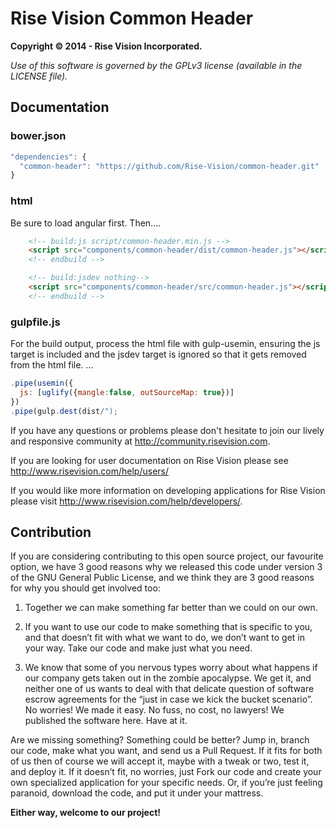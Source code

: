 Rise Vision Common Header
==============

**Copyright © 2014 - Rise Vision Incorporated.**

*Use of this software is governed by the GPLv3 license (available in the LICENSE file).*

## Documentation

### bower.json
``` js
"dependencies": {
  "common-header": "https://github.com/Rise-Vision/common-header.git"
}
```

### html
Be sure to load angular first.  Then....
``` html
    <!-- build:js script/common-header.min.js -->
    <script src="components/common-header/dist/common-header.js"></script>
    <!-- endbuild -->

    <!-- build:jsdev nothing-->
    <script src="components/common-header/src/common-header.js"></script>
    <!-- endbuild -->
```

### gulpfile.js
For the build output, process the html file with gulp-usemin, ensuring the js
target is included and the jsdev target is ignored so that it gets removed from the html file.
...
``` js
.pipe(usemin({
  js: [uglify({mangle:false, outSourceMap: true})]
})
.pipe(gulp.dest(dist/");
```

If you have any questions or problems please don't hesitate to join our lively and responsive community at http://community.risevision.com.

If you are looking for user documentation on Rise Vision please see http://www.risevision.com/help/users/

If you would like more information on developing applications for Rise Vision please visit http://www.risevision.com/help/developers/.


## Contribution
If you are considering contributing to this open source project, our favourite option, we have 3 good reasons why we released this code under version 3 of the GNU General Public License, and we think they are 3 good reasons for why you should get involved too:

1. Together we can make something far better than we could on our own.

2. If you want to use our code to make something that is specific to you, and that doesn’t fit with what we want to do, we don’t want to get in your way. Take our code and make just what you need.

3. We know that some of you nervous types worry about what happens if our company gets taken out in the zombie apocalypse. We get it, and neither one of us wants to deal with that delicate question of software escrow agreements for the “just in case we kick the bucket scenario”. No worries! We made it easy. No fuss, no cost, no lawyers! We published the software here. Have at it.

Are we missing something? Something could be better? Jump in, branch our code, make what you want, and send us a Pull Request. If it fits for both of us then of course we will accept it, maybe with a tweak or two, test it, and deploy it. If it doesn’t fit, no worries, just Fork our code and create your own specialized application for your specific needs. Or, if you’re just feeling paranoid, download the code, and put it under your mattress.

**Either way, welcome to our project!**
